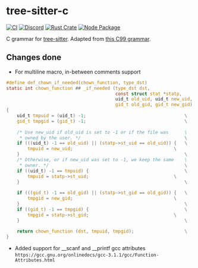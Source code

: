 # tree-sitter-c

[![CI](https://github.com/tree-sitter/tree-sitter-c/actions/workflows/ci.yml/badge.svg)](https://github.com/tree-sitter/tree-sitter-c/actions/workflows/ci.yml)
[![Discord](https://img.shields.io/discord/1063097320771698699?logo=discord)](https://discord.gg/w7nTvsVJhm)
[![Rust Crate](https://img.shields.io/crates/v/tree-sitter-c.svg)](https://crates.io/crates/tree-sitter-c)
[![Node Package](https://img.shields.io/npm/v/tree-sitter-c.svg)](https://www.npmjs.com/package/tree-sitter-c)

C grammar for [tree-sitter](https://github.com/tree-sitter/tree-sitter).
Adapted from [this C99 grammar](http://slps.github.io/zoo/c/iso-9899-tc3.html).

## Changes done

* For multiline macro, in-between comments support
```c
#define def_chown_if_needed(chown_function, type_dst)                  \
static int chown_function ## _if_needed (type_dst dst,                 \
                                         const struct stat *statp,     \
                                         uid_t old_uid, uid_t new_uid, \
                                         gid_t old_gid, gid_t new_gid) \
{                                                                      \
	uid_t tmpuid = (uid_t) -1;                                     \
	gid_t tmpgid = (gid_t) -1;                                     \
                                                                       \
	/* Use new_uid if old_uid is set to -1 or if the file was      \
	 * owned by the user. */                                       \
	if (((uid_t) -1 == old_uid) || (statp->st_uid == old_uid)) {   \
		tmpuid = new_uid;                                      \
	}                                                              \
	/* Otherwise, or if new_uid was set to -1, we keep the same    \
	 * owner. */                                                   \
	if ((uid_t) -1 == tmpuid) {                                    \
		tmpuid = statp->st_uid;                                \
	}                                                              \
                                                                       \
	if (((gid_t) -1 == old_gid) || (statp->st_gid == old_gid)) {   \
		tmpgid = new_gid;                                      \
	}                                                              \
	if ((gid_t) -1 == tmpgid) {                                    \
		tmpgid = statp->st_gid;                                \
	}                                                              \
                                                                       \
	return chown_function (dst, tmpuid, tmpgid);                   \
}
```


* Added support for __scanf and __printf gcc attributes `https://gcc.gnu.org/onlinedocs/gcc-3.1.1/gcc/Function-Attributes.html`